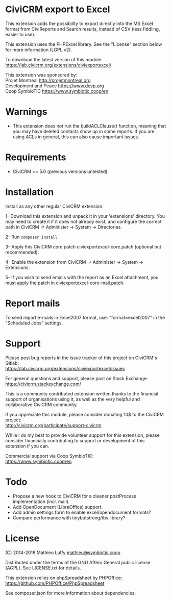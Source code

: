 CiviCRM export to Excel
=======================

This extension adds the possibility to export directly into the MS Excel
format from CiviReports and Search results, instead of CSV (less fiddling,
easier to use).

This extension uses the PHPExcel library. See the "License" section below
for more information (LGPL v2).

To download the latest version of this module:  
https://lab.civicrm.org/extensions/civiexportexcel/

This extension was sponsored by:  
Projet Montréal <http://projetmontreal.org>  
Development and Peace <https://www.devp.org>  
Coop SymbioTIC <https://www.symbiotic.coop/en>

Warnings
========

* This extension does not run the buildACLClause() function, meaning that you may have deleted contacts show up in some reports. If you are using ACLs in general, this can also cause important issues.

Requirements
============

- CiviCRM >= 5.0 (previous versions untested)

Installation
============

Install as any other regular CiviCRM extension:

1- Download this extension and unpack it in your 'extensions' directory.
   You may need to create it if it does not already exist, and configure
   the correct path in CiviCRM -> Administer -> System -> Directories.

2- Run `composer install`

3- Apply this CiviCRM core patch civiexportexcel-core.patch (optional but recommended).

4- Enable the extension from CiviCRM -> Administer -> System -> Extensions.

5- If you wish to send emails with the report as an Excel attachment,
   you must apply the patch in civiexportexcel-core-mail.patch.

Report mails
============

To send report e-mails in Excel2007 format, use: "format=excel2007" in
the "Scheduled Jobs" settings.

Support
=======

Please post bug reports in the issue tracker of this project on CiviCRM's Gitlab:  
https://lab.civicrm.org/extensions/civiexportexcel/issues

For general questions and support, please post on Stack Exchange:  
https://civicrm.stackexchange.com/

This is a community contributed extension written thanks to the financial
support of organisations using it, as well as the very helpful and collaborative
CiviCRM community.

If you appreciate this module, please consider donating 10$ to the CiviCRM project:  
http://civicrm.org/participate/support-civicrm

While I do my best to provide volunteer support for this extension, please
consider financially contributing to support or development of this extension
if you can.

Commercial support via Coop SymbioTIC:  
<https://www.symbiotic.coop/en>

Todo
====

* Propose a new hook to CiviCRM for a cleaner postProcess implementation (incl. mail).
* Add OpenDocument (LibreOffice) support.
* Add admin settings form to enable excel/opendocument formats?
* Compare performance with tinybutstrong/tbs library?

License
=======

(C) 2014-2018 Mathieu Lutfy <mathieu@symbiotic.coop>

Distributed under the terms of the GNU Affero General public license (AGPL).
See LICENSE.txt for details.

This extension relies on phpSpreadsheet by PHPOffice:  
https://github.com/PHPOffice/PhpSpreadsheet

See composer.json for more information about dependencies.
